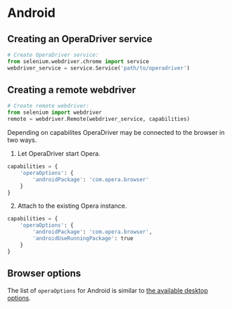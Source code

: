 # Android

## Creating an OperaDriver service

```python
# Create OperaDriver service:
from selenium.webdriver.chrome import service
webdriver_service = service.Service('path/to/operadriver')
```

## Creating a remote webdriver

```python
# Create remote webdriver:
from selenium import webdriver
remote = webdriver.Remote(webdriver_service, capabilities)
```

Depending on capabilites OperaDriver may be connected to the browser in two ways.

  1. Let OperaDriver start Opera.

  ```python
  capabilities = {
      'operaOptions': {
          'androidPackage': 'com.opera.browser'
      }
  }
  ```

  2. Attach to the existing Opera instance.

  ```python
  capabilities = {
      'operaOptions': {
          'androidPackage': 'com.opera.browser',
          'androidUseRunningPackage': true
      }
  }
  ```


## Browser options

The list of `operaOptions` for Android is similar to [the available desktop options](./desktop.md#browser-options).
